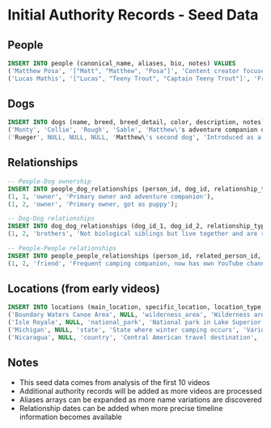 # Initial Authority Records - Seed Data

## People
```sql
INSERT INTO people (canonical_name, aliases, bio, notes) VALUES
('Matthew Posa', '["Matt", "Matthew", "Posa"]', 'Content creator focused on wilderness camping and outdoor adventures with his dogs.', 'Primary channel owner'),
('Lucas Mathis', '["Lucas", "Teeny Trout", "Captain Teeny Trout"]', 'Frequent camping companion of Matthew Posa.', 'Has his own YouTube channel now');
```

## Dogs
```sql
INSERT INTO dogs (name, breed, breed_detail, color, description, notes) VALUES
('Monty', 'Collie', 'Rough', 'Sable', 'Matthew\'s adventure companion dog', 'Appears in early videos, very good camping dog'),
('Rueger', NULL, NULL, NULL, 'Matthew\'s second dog', 'Introduced as a puppy, referred to as Monty\'s "brother" but not biological siblings');
```

## Relationships
```sql
-- People-Dog ownership
INSERT INTO people_dog_relationships (person_id, dog_id, relationship_type, notes) VALUES
(1, 1, 'owner', 'Primary owner and adventure companion'),
(1, 2, 'owner', 'Primary owner, got as puppy');

-- Dog-Dog relationships  
INSERT INTO dog_dog_relationships (dog_id_1, dog_id_2, relationship_type, relationship_detail, notes) VALUES
(1, 2, 'brothers', 'Not biological siblings but live together and are referred to as brothers', 'Social/household relationship, not genetic');

-- People-People relationships
INSERT INTO people_people_relationships (person_id, related_person_id, relationship_type, notes) VALUES
(1, 2, 'friend', 'Frequent camping companion, now has own YouTube channel');
```

## Locations (from early videos)
```sql
INSERT INTO locations (main_location, specific_location, location_type, description, notes) VALUES
('Boundary Waters Canoe Area', NULL, 'wilderness_area', 'Wilderness area on Minnesota-Canada border', 'Frequent filming location'),
('Isle Royale', NULL, 'national_park', 'National park in Lake Superior', 'Featured in otter encounter video'),
('Michigan', NULL, 'state', 'State where winter camping occurs', 'Various locations within state'),
('Nicaragua', NULL, 'country', 'Central American travel destination', 'Vacation/travel content');
```

## Notes
- This seed data comes from analysis of the first 10 videos
- Additional authority records will be added as more videos are processed
- Aliases arrays can be expanded as more name variations are discovered
- Relationship dates can be added when more precise timeline information becomes available